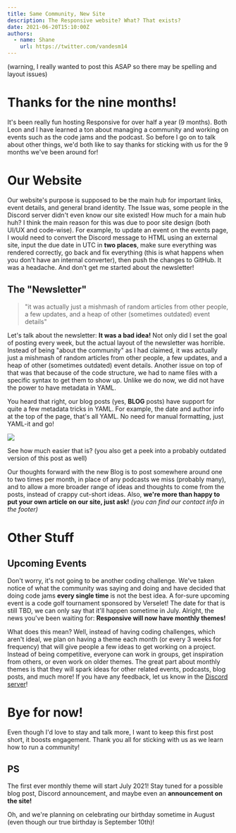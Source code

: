 ```yaml
---
title: Same Community, New Site
description: The Responsive website? What? That exists?
date: 2021-06-20T15:10:00Z
authors:
  - name: Shane
    url: https://twitter.com/vandesm14
---
```

(warning, I really wanted to post this ASAP so there may be spelling and layout issues)

# Thanks for the nine months!

It's been really fun hosting Responsive for over half a year (9 months). Both Leon and I have learned a ton about managing a community and working on events such as the code jams and the podcast. So before I go on to talk about other things, we'd both like to say thanks for sticking with us for the 9 months we've been around for!

# Our Website

Our website's purpose is supposed to be the main hub for important links, event details, and general brand identity. The Issue was, some people in the Discord server didn't even know our site existed! How much for a main hub huh? I think the main reason for this was due to poor site design (both UI/UX and code-wise). For example, to update an event on the events page, I would need to convert the Discord message to HTML using an external site, input the due date in UTC in **two places**, make sure everything was rendered correctly, go back and fix everything (this is what happens when you don't have an internal converter), then push the changes to GitHub. It was a headache. And don't get me started about the newsletter!

## The "Newsletter"

> "it was actually just a mishmash of random articles from other people, a few updates, and a heap of other (sometimes outdated) event details"

Let's talk about the newsletter: **It was a bad idea!** Not only did I set the goal of posting every week, but the actual layout of the newsletter was horrible. Instead of being "about the community" as I had claimed, it was actually just a mishmash of random articles from other people, a few updates, and a heap of other (sometimes outdated) event details. Another issue on top of that was that because of the code structure, we had to name files with a specific syntax to get them to show up. Unlike we do now, we did not have the power to have metadata in YAML.

You heard that right, our blog posts (yes, **BLOG** posts) have support for quite a few metadata tricks in YAML. For example, the date and author info at the top of the page, that's all YAML. No need for manual formatting, just YAML-it and go!

![](/images/peek-at-a-post.png)

See how much easier that is? (you also get a peek into a probably outdated version of this post as well)

Our thoughts forward with the new Blog is to post somewhere around one to two times per month, in place of any podcasts we miss (probably many), and to allow a more broader range of ideas and thoughts to come from the posts, instead of crappy cut-short ideas. Also, **we're more than happy to put your own article on our site, just ask!** *(you can find our contact info in the footer)*

# Other Stuff

## Upcoming Events

Don't worry, it's not going to be another coding challenge. We've taken notice of what the community was saying and doing and have decided that doing code jams **every single time** is not the best idea. A for-sure upcoming event is a code golf tournament sponsored by Verselet! The date for that is still TBD, we can only say that it'll happen sometime in July. Alright, the news you've been waiting for: **Responsive will now have monthly themes!**

What does this mean? Well, instead of having coding challenges, which aren't ideal, we plan on having a theme each month (or every 3 weeks for frequency) that will give people a few ideas to get working on a project. Instead of being competitive, everyone can work in groups, get inspiration from others, or even work on older themes. The great part about monthly themes is that they will spark ideas for other related events, podcasts, blog posts, and much more! If you have any feedback, let us know in the [Discord server](/discord)!

# Bye for now!

Even though I'd love to stay and talk more, I want to keep this first post short, it boosts engagement. Thank you all for sticking with us as we learn how to run a community!

## PS

The first ever monthly theme will start July 2021! Stay tuned for a possible blog post, Discord announcement, and maybe even an **announcement on the site!**

Oh, and we're planning on celebrating our birthday sometime in August (even though our true birthday is September 10th)!
